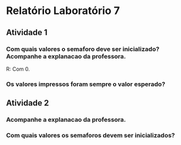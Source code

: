 # Relatório Laboratório 7

## Atividade 1

### Com quais valores o semaforo deve ser inicializado? Acompanhe a explanacao da professora.

R: Com 0.

### Os valores impressos foram sempre o valor esperado?

## Atividade 2

### Acompanhe a explanacao da professora.

### Com quais valores os semaforos devem ser inicializados?
